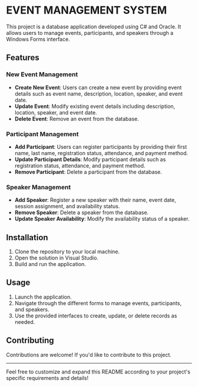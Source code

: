 # EVENT MANAGEMENT SYSTEM

This project is a database application developed using C# and Oracle. It allows users to manage events, participants, and speakers through a Windows Forms interface.

## Features

### New Event Management

- **Create New Event**: Users can create a new event by providing event details such as event name, description, location, speaker, and event date.
- **Update Event**: Modify existing event details including description, location, speaker, and event date.
- **Delete Event**: Remove an event from the database.

### Participant Management

- **Add Participant**: Users can register participants by providing their first name, last name, registration status, attendance, and payment method.
- **Update Participant Details**: Modify participant details such as registration status, attendance, and payment method.
- **Remove Participant**: Delete a participant from the database.

### Speaker Management

- **Add Speaker**: Register a new speaker with their name, event date, session assignment, and availability status.
- **Remove Speaker**: Delete a speaker from the database.
- **Update Speaker Availability**: Modify the availability status of a speaker.

## Installation

1. Clone the repository to your local machine.
2. Open the solution in Visual Studio.
3. Build and run the application.

## Usage

1. Launch the application.
2. Navigate through the different forms to manage events, participants, and speakers.
3. Use the provided interfaces to create, update, or delete records as needed.

## Contributing

Contributions are welcome! If you'd like to contribute to this project.

---

Feel free to customize and expand this README according to your project's specific requirements and details!
